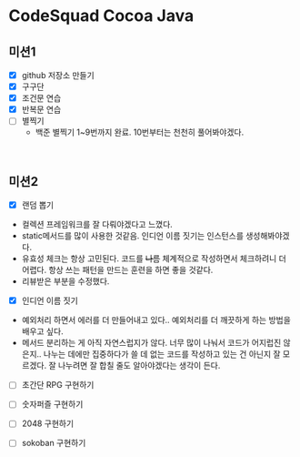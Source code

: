 # CodeSquad Cocoa Java

## 미션1  
* [x] github 저장소 만들기  
* [x] 구구단  
* [x] 조건문 연습  
* [x] 반복문 연습  
* [ ] 별찍기
  * 백준 별찍기 1~9번까지 완료. 10번부터는 천천히 풀어봐야겠다.

<br>

## 미션2
* [x] 랜덤 뽑기
* 컬렉션 프레임워크를 잘 다뤄야겠다고 느꼈다.
* static메서드를 많이 사용한 것같음. 인디언 이름 짓기는 인스턴스를 생성해봐야겠다.
* 유효성 체크는 항상 고민된다. 코드를 ~~나름~~ 체계적으로 작성하면서 체크하려니 더 어렵다. 항상 쓰는 패턴을 만드는 훈련을 하면 좋을 것같다.
* 리뷰받은 부분을 수정했다.


* [x] 인디언 이름 짓기
* 예외처리 하면서 에러를 더 만들어내고 있다.. 예외처리를 더 깨끗하게 하는 방법을 배우고 싶다. 
* 메서드 분리하는 게 아직 자연스럽지가 않다. 너무 많이 나눠서 코드가 어지럽진 않은지.. 나누는 데에만 집중하다가 쓸 데 없는 코드를 작성하고 있는 건 아닌지 잘 모르겠다. 잘 나누려면 잘 합칠 줄도 알아야겠다는 생각이 든다.


* [ ] 초간단 RPG 구현하기


* [ ] 숫자퍼즐 구현하기


* [ ] 2048 구현하기


* [ ] sokoban 구현하기


